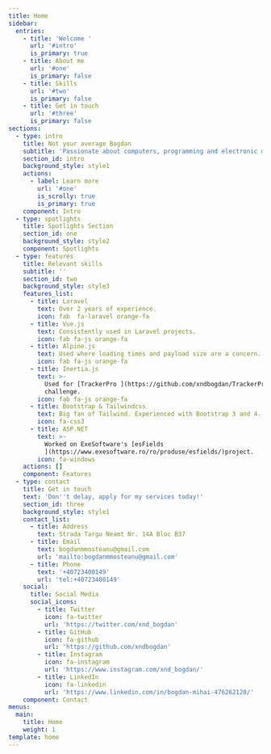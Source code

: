 ```yaml
---
title: Home
sidebar:
  entries:
    - title: 'Welcome '
      url: '#intro'
      is_primary: true
    - title: About me
      url: '#one'
      is_primary: false
    - title: Skills
      url: '#two'
      is_primary: false
    - title: Get in touch
      url: '#three'
      is_primary: false
sections:
  - type: intro
    title: Not your average Bogdan
    subtitle: 'Passionate about computers, programming and electronic music'
    section_id: intro
    background_style: style1
    actions:
      - label: Learn more
        url: '#one'
        is_scrolly: true
        is_primary: true
    component: Intro
  - type: spotlights
    title: Spotlights Section
    section_id: one
    background_style: style2
    component: Spotlights
  - type: features
    title: Relevant skills
    subtitle: ''
    section_id: two
    background_style: style3
    features_list:
      - title: Laravel
        text: Over 2 years of experience.
        icon: fab  fa-laravel orange-fa
      - title: Vue.js
        text: Consistently used in Laravel projects.
        icon: fab fa-js orange-fa
      - title: Alpine.js
        text: Used where loading times and payload size are a concern.
        icon: fab fa-js orange-fa
      - title: Inertia.js
        text: >-
          Used for [TrackerPro ](https://github.com/xndbogdan/TrackerPro)hiring
          challenge.
        icon: fab fa-js orange-fa
      - title: Bootstrap & Tailwindcss
        text: Big fan of Tailwind. Experienced with Bootstrap 3 and 4.
        icon: fa-css3
      - title: ASP.NET
        text: >-
          Worked on ExeSoftware's [esFields
          ](https://www.exesoftware.ro/ro/produse/esfields/)project.
        icon: fa-windows
    actions: []
    component: Features
  - type: contact
    title: Get in touch
    text: 'Don''t delay, apply for my services today!'
    section_id: three
    background_style: style1
    contact_list:
      - title: Address
        text: Strada Targu Neamt Nr. 14A Bloc B37
      - title: Email
        text: bogdanmmosteanu@gmail.com
        url: 'mailto:bogdanmmosteanu@gmail.com'
      - title: Phone
        text: '+40723400149'
        url: 'tel:+40723400149'
    social:
      title: Social Media
      social_icons:
        - title: Twitter
          icon: fa-twitter
          url: 'https://twitter.com/xnd_bogdan'
        - title: GitHub
          icon: fa-github
          url: 'https://github.com/xndbogdan'
        - title: Instagram
          icon: fa-instagram
          url: 'https://www.instagram.com/xnd_bogdan/'
        - title: LinkedIn
          icon: fa-linkedin
          url: 'https://www.linkedin.com/in/bogdan-mihai-476262120/'
    component: Contact
menus:
  main:
    title: Home
    weight: 1
template: home
---
```

